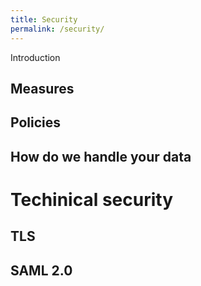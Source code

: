 ```yaml
---
title: Security
permalink: /security/
---
```

Introduction

## Measures
## Policies
## How do we handle your data

# Techinical security
## TLS
## SAML 2.0
